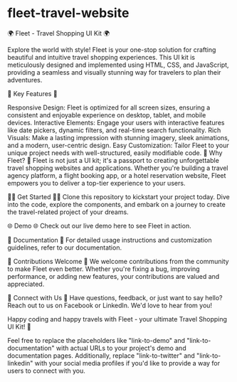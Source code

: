 # fleet-travel-website

🌍 Fleet - Travel Shopping UI Kit 🌍

Explore the world with style! Fleet is your one-stop solution for crafting beautiful and intuitive travel shopping experiences. This UI kit is meticulously designed and implemented using HTML, CSS, and JavaScript, providing a seamless and visually stunning way for travelers to plan their adventures.

🌟 Key Features 🌟

Responsive Design: Fleet is optimized for all screen sizes, ensuring a consistent and enjoyable experience on desktop, tablet, and mobile devices.
Interactive Elements: Engage your users with interactive features like date pickers, dynamic filters, and real-time search functionality.
Rich Visuals: Make a lasting impression with stunning imagery, sleek animations, and a modern, user-centric design.
Easy Customization: Tailor Fleet to your unique project needs with well-structured, easily modifiable code.
🚀 Why Fleet? 🚀
Fleet is not just a UI kit; it's a passport to creating unforgettable travel shopping websites and applications. Whether you're building a travel agency platform, a flight booking app, or a hotel reservation website, Fleet empowers you to deliver a top-tier experience to your users.




👨‍💻 Get Started 👩‍💻
Clone this repository to kickstart your project today. Dive into the code, explore the components, and embark on a journey to create the travel-related project of your dreams.



🌐 Demo 🌐
Check out our live demo here to see Fleet in action.



📖 Documentation 📖
For detailed usage instructions and customization guidelines, refer to our documentation.

🤝 Contributions Welcome 🤝
We welcome contributions from the community to make Fleet even better. Whether you're fixing a bug, improving performance, or adding new features, your contributions are valued and appreciated.

👥 Connect with Us 👥
Have questions, feedback, or just want to say hello? Reach out to us on Facebook or LinkedIn. We'd love to hear from you!

Happy coding and happy travels with Fleet - your ultimate Travel Shopping UI Kit! 🌟

Feel free to replace the placeholders like "link-to-demo" and "link-to-documentation" with actual URLs to your project's demo and documentation pages. Additionally, replace "link-to-twitter" and "link-to-linkedin" with your social media profiles if you'd like to provide a way for users to connect with you.

